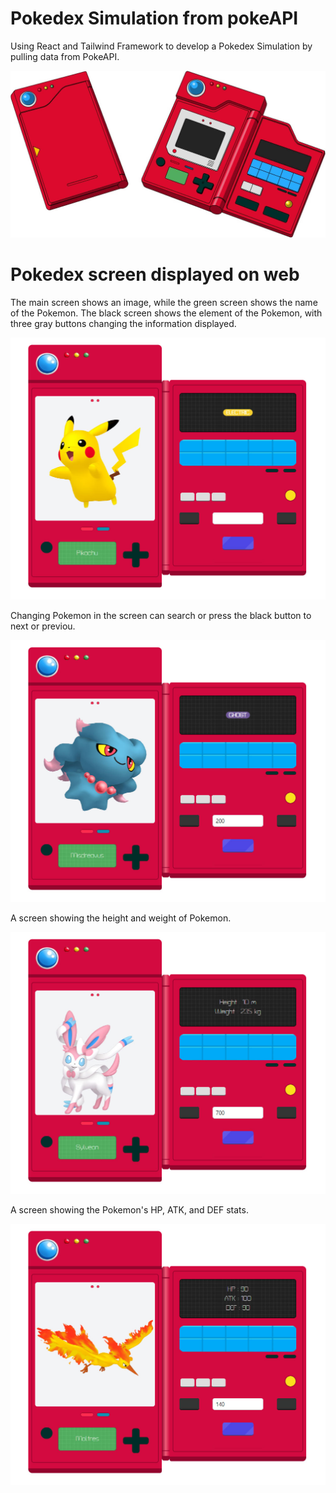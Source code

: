 # Pokedex Simulation from pokeAPI
Using React and Tailwind Framework to develop a Pokedex Simulation by pulling data from PokeAPI.

<p align="center">
  <img src="src/assets/img/image Pokedex.jpeg">
<p/>

# Pokedex screen displayed on web
The main screen shows an image, while the green screen shows the name of the Pokemon.
The black screen shows the element of the Pokemon, with three gray buttons changing the information displayed.
<p align="center">
  <img src="src/assets/img/pokedex-1.jpg">
<p/>

Changing Pokemon in the screen can search or press the black button to next or previou.
<p align="center">
  <img src="src/assets/img/pokedex-2.jpg">
<p/>
  
A screen showing the height and weight of Pokemon.
<p align="center">
  <img src="src/assets/img/pokedex-3.jpg">
<p/>

A screen showing the Pokemon's HP, ATK, and DEF stats.
<p align="center">
  <img src="src/assets/img/pokedex-4.jpg">
<p/>
